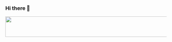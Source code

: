 ### Hi there 👋

<!--
**LasithaPrabodha/LasithaPrabodha** is a ✨ _special_ ✨ repository because its `README.md` (this file) appears on your GitHub profile.

Here are some ideas to get you started:

- 🔭 I’m currently working on ...
- 🌱 I’m currently learning ...
- 👯 I’m looking to collaborate on ...
- 🤔 I’m looking for help with ...
- 💬 Ask me about ...
- 📫 How to reach me: ...
- 😄 Pronouns: ...
- ⚡ Fun fact: ...
-->

<a href="https://lasitha-prabodha.vercel.app/now-playing?open"><img src="https://lasitha-prabodha.vercel.app/now-playing" width="540" height="64"></a>
